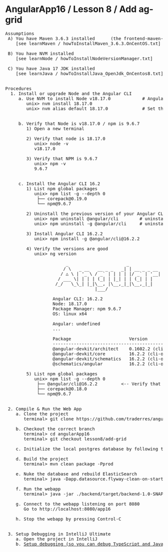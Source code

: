 # AngularApp16 / Lesson 8 / Add ag-grid

<pre>
Assumptions
 A) You have Maven 3.6.3 installed      (the frontend-maven-plugin requires Maven 3.6.0 or greater)
    [see learnMaven / howToInstallMaven_3.6.3.OnCentOS.txt]

 B) You have NVM installed
    [see learnNode / howToInstallNodeVersionManager.txt]

 C) You have Java 17 JDK installed
    [see learnJava / howToInstallJava_OpenJdk_OnCentos8.txt]


Procedures
  1. Install or upgrade Node and the Angular CLI
     a. Use NVM to install Node v18.17.0            # Angular 16.2 requires node 18.10.0 or later
        unix> nvm install 18.17.0
        unix> nvm alias default 18.17.0             # Set the default version in your shell to this version
    
    
     b. Verify that Node is v18.17.0 / npm is 9.6.7
        1) Open a new terminal
    
        2) Verify that node is 18.17.0
           unix> node -v
           v18.17.0
    
        3) Verify that NPM is 9.6.7
           unix> npm -v
           9.6.7
    
    
     c. Install the Angular CLI 16.2
        1) List npm global packages
           unix> npm list -g --depth 0
            ├── corepack@0.19.0
            └── npm@9.6.7
    
        2) Uninstall the previous version of your Angular CLI
           unix> npm uninstall @angular/cli        # uninstall the local angular CLI
           unix> npm uninstall -g @angular/cli     # uninstall the global angular CLI
    
        3) Install Angular CLI 16.2.2
           unix> npm install -g @angular/cli@16.2.2
    
        4) Verify the versions are good
           unix> ng version
    
                       _                      _                 ____ _     ___
                      / \   _ __   __ _ _   _| | __ _ _ __     / ___| |   |_ _|
                     / △ \ | '_ \ / _` | | | | |/ _` | '__|   | |   | |    | |
                    / ___ \| | | | (_| | |_| | | (_| | |      | |___| |___ | |
                   /_/   \_\_| |_|\__, |\__,_|_|\__,_|_|       \____|_____|___|
                                  |___/
    
                  Angular CLI: 16.2.2
                  Node: 18.17.0
                  Package Manager: npm 9.6.7
                  OS: linux x64
    
                  Angular: undefined
                  ...
    
                  Package                      Version
                  ------------------------------------------------------
                  @angular-devkit/architect    0.1602.2 (cli-only)
                  @angular-devkit/core         16.2.2 (cli-only)
                  @angular-devkit/schematics   16.2.2 (cli-only)
                  @schematics/angular          16.2.2 (cli-only)
    
        5) List npm global packages
           unix> npm list -g --depth 0
            ├── @angular/cli@16.2.2         <-- Verify that you see Angular CLI 16.2.2
            ├── corepack@0.18.0
            └── npm@9.6.7


 2. Compile & Run the Web App
    a. Clone the project
       terminal> git clone https://github.com/traderres/angularApp16.git
 
    b. Checkout the correct branch
       terminal> cd angularApp16
       terminal> git checkout lesson8/add-grid

    c. Initialize the local postgres database by following the steps in docs/howToInitializePostgresDatabase.dev.txt
    
    d. Build the project
       terminal> mvn clean package -Pprod
    
    e. Nuke the database and rebuild ElasticSearch 
       terminal> java -Dapp.datasource.flyway-clean-on-startup=TRUE -jar ./sync-service/target/sync-service-1.0-SNAPSHOT-exec.jar
       
    f. Run the webapp
       terminal> java -jar ./backend/target/backend-1.0-SNAPSHOT-exec.jar 
       
    g. Connect to the webapp listening on port 8080
       Go to http://localhost:8080/app16
    
    h. Stop the webapp by pressing Control-C


 3. Setup Debugging in IntelliJ Ultimate
    a. Open the project in IntelliJ
    b. <a href="https://github.com/traderres/webClass/blob/master/learnAngular/lessons_Angular16/howToDebugExistingWebapp.txt">Setup debugging (so you can debug TypeScript and Java code)</a>


</pre>
